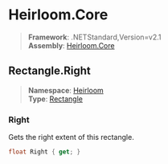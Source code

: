# Heirloom.Core

> **Framework**: .NETStandard,Version=v2.1  
> **Assembly**: [Heirloom.Core][0]  

## Rectangle.Right

> **Namespace**: [Heirloom][0]  
> **Type**: [Rectangle][1]  

### Right

Gets the right extent of this rectangle.

```cs
float Right { get; }
```

[0]: ../Heirloom.Core.md
[1]: Heirloom.Rectangle.md
